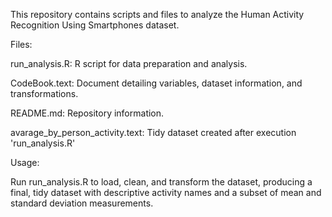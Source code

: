 This repository contains scripts and files to analyze the Human Activity Recognition Using Smartphones dataset.


Files:

run_analysis.R: R script for data preparation and analysis.

CodeBook.text: Document detailing variables, dataset information, and transformations.

README.md: Repository information.

avarage_by_person_activity.text: Tidy dataset created after execution 'run_analysis.R'




Usage:

Run run_analysis.R to load, clean, and transform the dataset, producing a final, tidy dataset with descriptive activity names and a subset of mean and standard deviation measurements.
